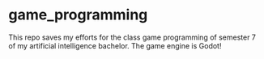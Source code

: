 # game_programming

This repo saves my efforts for the class game programming of semester 7 of my artificial intelligence bachelor.
The game engine is Godot!
